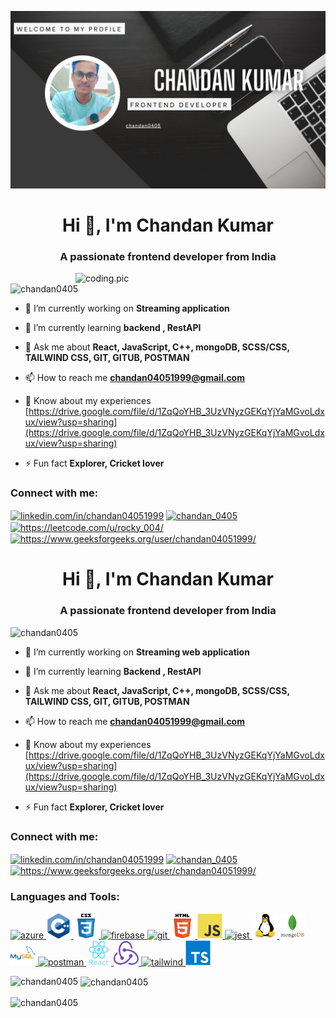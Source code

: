 ![logo](https://github.com/chandan0405/chandan0405/blob/main/Gihub-Banner.png)
<h1 align="center">Hi 👋, I'm Chandan Kumar</h1>
<h3 align="center">A passionate frontend developer from India</h3>
<img align="right" alt="coding.pic" width="400" src="https://camo.githubusercontent.com/19db51af5f90f1b152bc0b9078f5fe97053955be5074f03f17019c70345bdcdb/68747470733a2f2f6d69726f2e6d656469756d2e636f6d2f6d61782f313336302f302a37513379765349765f7430696f4a2d5a2e676966" />
<p align="left"> <img src="https://komarev.com/ghpvc/?username=chandan0405&label=Profile%20views&color=0e75b6&style=flat" alt="chandan0405" /> </p>

- 🔭 I’m currently working on **Streaming application**

- 🌱 I’m currently learning **backend , RestAPI**

- 💬 Ask me about **React, JavaScript, C++, mongoDB, SCSS/CSS, TAILWIND CSS, GIT, GITUB, POSTMAN**

- 📫 How to reach me **chandan04051999@gmail.com**

- 📄 Know about my experiences [https://drive.google.com/file/d/1ZqQoYHB_3UzVNyzGEKqYjYaMGvoLdxux/view?usp=sharing](https://drive.google.com/file/d/1ZqQoYHB_3UzVNyzGEKqYjYaMGvoLdxux/view?usp=sharing)

- ⚡ Fun fact **Explorer, Cricket lover**

<h3 align="left">Connect with me:</h3>
<p align="left">
<a href="https://linkedin.com/in/linkedin.com/in/chandan04051999" target="blank"><img align="center" src="https://raw.githubusercontent.com/rahuldkjain/github-profile-readme-generator/master/src/images/icons/Social/linked-in-alt.svg" alt="linkedin.com/in/chandan04051999" height="30" width="40" /></a>
<a href="https://instagram.com/chandan_0405" target="blank"><img align="center" src="https://raw.githubusercontent.com/rahuldkjain/github-profile-readme-generator/master/src/images/icons/Social/instagram.svg" alt="chandan_0405" height="30" width="40" /></a>
<a href="https://www.leetcode.com/https://leetcode.com/u/rocky_004/" target="blank"><img align="center" src="https://raw.githubusercontent.com/rahuldkjain/github-profile-readme-generator/master/src/images/icons/Social/leet-code.svg" alt="https://leetcode.com/u/rocky_004/" height="30" width="40" /></a>
<a href="https://auth.geeksforgeeks.org/user/https://www.geeksforgeeks.org/user/chandan04051999/" target="blank"><img align="center" src="https://raw.githubusercontent.com/rahuldkjain/github-profile-readme-generator/master/src/images/icons/Social/geeks-for-geeks.svg" alt="https://www.geeksforgeeks.org/user/chandan04051999/" height="30" width="40" /></a>
</p>
<h1 align="center">Hi 👋, I'm Chandan Kumar</h1>
<h3 align="center">A passionate frontend developer from India</h3>

<p align="left"> <img src="https://komarev.com/ghpvc/?username=chandan0405&label=Profile%20views&color=0e75b6&style=flat" alt="chandan0405" /> </p>

- 🔭 I’m currently working on **Streaming web application**

- 🌱 I’m currently learning **Backend , RestAPI**

- 💬 Ask me about **React, JavaScript, C++, mongoDB, SCSS/CSS, TAILWIND CSS, GIT, GITUB, POSTMAN**

- 📫 How to reach me **chandan04051999@gmail.com**

- 📄 Know about my experiences [https://drive.google.com/file/d/1ZqQoYHB_3UzVNyzGEKqYjYaMGvoLdxux/view?usp=sharing](https://drive.google.com/file/d/1ZqQoYHB_3UzVNyzGEKqYjYaMGvoLdxux/view?usp=sharing)

- ⚡ Fun fact **Explorer, Cricket lover**

<h3 align="left">Connect with me:</h3>
<p align="left">
<a href="https://linkedin.com/in/linkedin.com/in/chandan04051999" target="blank"><img align="center" src="https://raw.githubusercontent.com/rahuldkjain/github-profile-readme-generator/master/src/images/icons/Social/linked-in-alt.svg" alt="linkedin.com/in/chandan04051999" height="30" width="40" /></a>
<a href="https://instagram.com/chandan_0405" target="blank"><img align="center" src="https://raw.githubusercontent.com/rahuldkjain/github-profile-readme-generator/master/src/images/icons/Social/instagram.svg" alt="chandan_0405" height="30" width="40" /></a>
<a href="https://auth.geeksforgeeks.org/user/https://www.geeksforgeeks.org/user/chandan04051999/" target="blank"><img align="center" src="https://raw.githubusercontent.com/rahuldkjain/github-profile-readme-generator/master/src/images/icons/Social/geeks-for-geeks.svg" alt="https://www.geeksforgeeks.org/user/chandan04051999/" height="30" width="40" /></a>
</p>

<h3 align="left">Languages and Tools:</h3>
<p align="left"> <a href="https://azure.microsoft.com/en-in/" target="_blank" rel="noreferrer"> <img src="https://www.vectorlogo.zone/logos/microsoft_azure/microsoft_azure-icon.svg" alt="azure" width="40" height="40"/> </a> <a href="https://www.w3schools.com/cpp/" target="_blank" rel="noreferrer"> <img src="https://raw.githubusercontent.com/devicons/devicon/master/icons/cplusplus/cplusplus-original.svg" alt="cplusplus" width="40" height="40"/> </a> <a href="https://www.w3schools.com/css/" target="_blank" rel="noreferrer"> <img src="https://raw.githubusercontent.com/devicons/devicon/master/icons/css3/css3-original-wordmark.svg" alt="css3" width="40" height="40"/> </a> <a href="https://firebase.google.com/" target="_blank" rel="noreferrer"> <img src="https://www.vectorlogo.zone/logos/firebase/firebase-icon.svg" alt="firebase" width="40" height="40"/> </a> <a href="https://git-scm.com/" target="_blank" rel="noreferrer"> <img src="https://www.vectorlogo.zone/logos/git-scm/git-scm-icon.svg" alt="git" width="40" height="40"/> </a> <a href="https://www.w3.org/html/" target="_blank" rel="noreferrer"> <img src="https://raw.githubusercontent.com/devicons/devicon/master/icons/html5/html5-original-wordmark.svg" alt="html5" width="40" height="40"/> </a> <a href="https://developer.mozilla.org/en-US/docs/Web/JavaScript" target="_blank" rel="noreferrer"> <img src="https://raw.githubusercontent.com/devicons/devicon/master/icons/javascript/javascript-original.svg" alt="javascript" width="40" height="40"/> </a> <a href="https://jestjs.io" target="_blank" rel="noreferrer"> <img src="https://www.vectorlogo.zone/logos/jestjsio/jestjsio-icon.svg" alt="jest" width="40" height="40"/> </a> <a href="https://www.linux.org/" target="_blank" rel="noreferrer"> <img src="https://raw.githubusercontent.com/devicons/devicon/master/icons/linux/linux-original.svg" alt="linux" width="40" height="40"/> </a> <a href="https://www.mongodb.com/" target="_blank" rel="noreferrer"> <img src="https://raw.githubusercontent.com/devicons/devicon/master/icons/mongodb/mongodb-original-wordmark.svg" alt="mongodb" width="40" height="40"/> </a> <a href="https://www.mysql.com/" target="_blank" rel="noreferrer"> <img src="https://raw.githubusercontent.com/devicons/devicon/master/icons/mysql/mysql-original-wordmark.svg" alt="mysql" width="40" height="40"/> </a> <a href="https://postman.com" target="_blank" rel="noreferrer"> <img src="https://www.vectorlogo.zone/logos/getpostman/getpostman-icon.svg" alt="postman" width="40" height="40"/> </a> <a href="https://reactjs.org/" target="_blank" rel="noreferrer"> <img src="https://raw.githubusercontent.com/devicons/devicon/master/icons/react/react-original-wordmark.svg" alt="react" width="40" height="40"/> </a> <a href="https://redux.js.org" target="_blank" rel="noreferrer"> <img src="https://raw.githubusercontent.com/devicons/devicon/master/icons/redux/redux-original.svg" alt="redux" width="40" height="40"/> </a> <a href="https://tailwindcss.com/" target="_blank" rel="noreferrer"> <img src="https://www.vectorlogo.zone/logos/tailwindcss/tailwindcss-icon.svg" alt="tailwind" width="40" height="40"/> </a> <a href="https://www.typescriptlang.org/" target="_blank" rel="noreferrer"> <img src="https://raw.githubusercontent.com/devicons/devicon/master/icons/typescript/typescript-original.svg" alt="typescript" width="40" height="40"/> </a> </p>

<p><img align="left" src="https://github-readme-stats.vercel.app/api/top-langs?username=chandan0405&show_icons=true&locale=en&layout=compact" alt="chandan0405" /></p>

<p>&nbsp;<img align="center" src="https://github-readme-stats.vercel.app/api?username=chandan0405&show_icons=true&locale=en" alt="chandan0405" /></p>

<p><img align="center" src="https://github-readme-streak-stats.herokuapp.com/?user=chandan0405&" alt="chandan0405" /></p>
